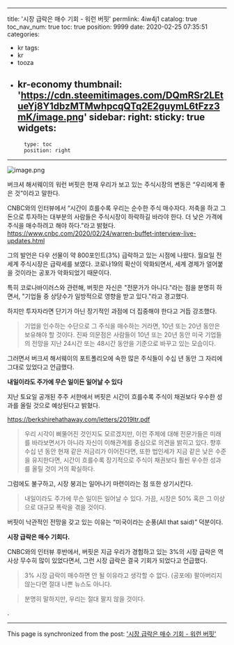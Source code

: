 
---
title: '시장 급락은 매수 기회 - 워런 버핏'
permlink: 4iw4j1
catalog: true
toc_nav_num: true
toc: true
position: 9999
date: 2020-02-25 07:35:51
categories:
- kr
tags:
- kr
- tooza
- kr-economy
thumbnail: 'https://cdn.steemitimages.com/DQmRSr2LEtueYj8Y1dbzMTMwhpcqQTq2E2guymL6tFzz3mK/image.png'
sidebar:
    right:
        sticky: true
widgets:
    -
        type: toc
        position: right
---


![image.png](https://cdn.steemitimages.com/DQmRSr2LEtueYj8Y1dbzMTMwhpcqQTq2E2guymL6tFzz3mK/image.png)



버크셔 해서웨이의 워런 버핏은 현재 우리가 보고 있는 주식시장의 변동은 “우리에게 좋은 것”이라고 말한다.


CNBC와의 인터뷰에서 “시간이 흐를수록 우리는 순수한 주식 매수자다. 저축을 하고 그 돈으로 투자하는 대부분의 사람들은 주식시장이 하락하길 바라야 한다. 더 낮은 가격에 주식을 매수하려고 해야 하다.”라고 밝혔다.
https://www.cnbc.com/2020/02/24/warren-buffet-interview-live-updates.html


그의 발언은 다우 선물이 약 800포인트(3%) 급락하고 있는 시점에 나왔다. 월요일 전 세계 주식시장은 급락세를 보였다. 코로나19의 확산이 악화되면서, 세계 경제가 얼어붙을 것이라는 공포가 악화되었기 때문이다.


특히 코로나바이러스와 관련해, 버핏은 자신은 "전문가가 아니다."라는 점을 분명히 하면서, "기업들 중 상당수가 일방적으로 영향을 받고 있다."라고 경고했다.


하지만 투자자라면 단기가 아닌 장기적인 과점에 더 집중해야 한다고 거듭 강조했다.


>기업을 인수하는 수단으로 그 주식을 매수하는 거라면, 10년 또는 20년 동안은 보유해야 할 것이다. 진짜 의문점은 사람들이 10년 또는 20년 동안 미국 기업들의 전망을 지난 24시간 또는 48시간 동안을 기준으로 바꾸고 있는 모습이다.


그러면서 버크셔 해서웨이의 포트폴리오에 속한 많은 주식들이 수십 년 동안 그 자리에 그대로 있었다고 언급했다.


**내일이라도 주가에 무슨 일이든 일어날 수 있다**


지난 토요일 공개된 주주 서한에서 버핏은 시간이 흐를수록 주식이 채권보다 우수한 성과를 올릴 것으로 예상된다고 밝혔다.

https://berkshirehathaway.com/letters/2019ltr.pdf


>우리 시각이 삐뚤어진 것인지도 모르겠지만, 이런 주제에 대해 전문가들은 미래를 바라보면서가 아니라 자신이 이해관계를 중심으로 의견을 밝히고 있다. 향후 수십 년 동안 현재 같은 저금리가 이어진다면, 또한 법인세가 지금 같은 낮은 수준을 유지한다면, 시간이 흐를수록 장기적으로 주식이 채권보다 훨씬 우수한 성과를 올릴 것이 거의 확실하다.


그럼에도 불구하고, 시장 붕괴는 일어나기 마련이라는 점 또한 상기시킨다.


>내일이라도 주가에 무슨 일이든 일어날 수 있다. 가끔, 시장은 50% 혹은 그 이상으로 대규모 폭락을 겪을 것이다.


버핏이 낙관적인 전망을 갖고 있는 이유는 “미국이라는 순풍(All that said)” 덕분이다.


**시장 급락은 매수 기회다.**


CNBC와의 인터뷰 후반에서, 버핏은 지금 우리가 경험하고 있는 3%의 시장 급락은 역사상 무수히 많이 있었다면서, 그런 시장 급락은 결국 기회가 되었다고 언급했다.


>3% 시장 급락이 매수하면 안 될 이유라고 생각할 수 없다. (공포에) 팔아버리지 않는다면 절대 나쁜 뉴스도 아니다.


>분명히 말하지만, 우리는 절대 팔지 않을 것이다.

.

- - -

This page is synchronized from the post: ['시장 급락은 매수 기회 - 워런 버핏'](https://steemit.com/@pius.pius/4iw4j1)
